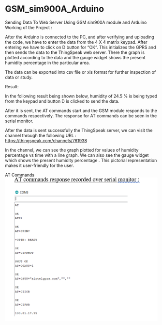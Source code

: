 # GSM_sim900A_Arduino
Sending Data To Web Server Using GSM sim900A module and Arduino
Working of the Project :

After the Arduino is connected to the PC, and after verifying and uploading the code, we have to enter the data from the 4 X 4 matrix keypad. After entering we have to click on D button for “OK”. This initializes the GPRS and then sends the data to the ThingSpeak web server. There the graph is plotted according to the data and the gauge widget shows the present humidity percentage in the particular area.

The data can be exported into csv file or xls format for further inspection of data or study.



Result:

In the following result being shown below, humidity of 24.5 % is being typed from the keypad and button D is clicked to send the data.

After it is sent, the AT commands start and the GSM module responds to the commands respectively. The response for AT commands can be seen in the serial monitor.

After the data is sent successfully the ThingSpeak server, we can visit the channel through the following URL : https://thingspeak.com/channels/761938 

In the channel, we can see the graph plotted for values of humidity percentage vs time with a line graph. We can also see the gauge widget which shows the present humidity percentage . This pictorial representation makes it user-friendly for the user.


AT Commands
![alt tag](https://github.com/bansuri0100/GSM_sim900A_Arduino/blob/master/sketch_apr20a/screenshots/AT.PNG)

